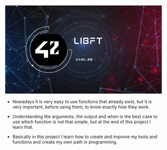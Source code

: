 ![Banner](img/libft_banner.jpg "ps banner") <br>
- Nowadays it is very easy to use functions that already exist, but it is very important, before using them, to know exactly how they work.

- Understanding the arguments, the output and when is the best case to use which function is not that simple, but at the end of this project I learn that.

- Basically in this project I learn how to create and improve my tools and functions and create my own path in programming.
